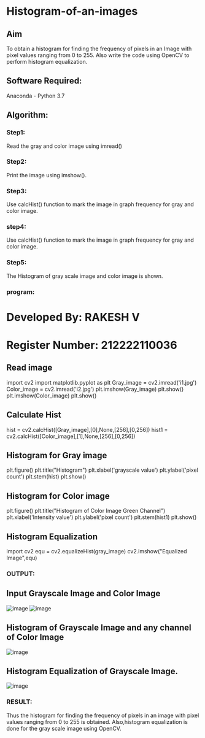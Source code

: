# Histogram-of-an-images
## Aim
To obtain a histogram for finding the frequency of pixels in an Image with pixel values ranging from 0 to 255. Also write the code using OpenCV to perform histogram equalization.

## Software Required:
Anaconda - Python 3.7

## Algorithm:
### Step1:
Read the gray and color image using imread()

### Step2:
Print the image using imshow().



### Step3:
Use calcHist() function to mark the image in graph frequency for gray and color image.

### step4:
Use calcHist() function to mark the image in graph frequency for gray and color image.

### Step5:
The Histogram of gray scale image and color image is shown.


### program:
# Developed By: RAKESH V
# Register Number: 212222110036

## Read image
import cv2
import matplotlib.pyplot as plt
Gray_image = cv2.imread('i1.jpg')
Color_image = cv2.imread('i2.jpg')
plt.imshow(Gray_image)
plt.show()
plt.imshow(Color_image)
plt.show()

## Calculate Hist
hist = cv2.calcHist([Gray_image],[0],None,[256],[0,256])
hist1 = cv2.calcHist([Color_image],[1],None,[256],[0,256])

## Histogram for Gray image
plt.figure()
plt.title("Histogram")
plt.xlabel('grayscale value')
plt.ylabel('pixel count')
plt.stem(hist)
plt.show()

## Histogram for Color image
plt.figure()
plt.title("Histogram of Color Image Green Channel")
plt.xlabel('Intensity value')
plt.ylabel('pixel count')
plt.stem(hist1)
plt.show()

## Histogram Equalization
import cv2
equ = cv2.equalizeHist(gray_image)
cv2.imshow("Equalized Image",equ)

### OUTPUT:

## Input Grayscale Image and Color Image
![image](https://github.com/rakeshcoder2004/Histogram-of-an-images/assets/121490890/425d2c7d-cfb8-4a65-9643-dd9b8c5eb0fc)
![image](https://github.com/rakeshcoder2004/Histogram-of-an-images/assets/121490890/c076e6a6-6263-4615-b5db-5281f9216b63)

## Histogram of Grayscale Image and any channel of Color Image
![image](https://github.com/rakeshcoder2004/Histogram-of-an-images/assets/121490890/a0774ea1-5abc-49a9-bc22-e9bd048c8421)
## Histogram Equalization of Grayscale Image.
![image](https://github.com/rakeshcoder2004/Histogram-of-an-images/assets/121490890/1e107f28-10d5-4c10-819e-66a39daab218)

### RESULT:
Thus the histogram for finding the frequency of pixels in an image with pixel values ranging from 0 to 255 is obtained. Also,histogram equalization is done for the gray scale image using OpenCV.



